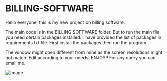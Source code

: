 # BILLING-SOFTWARE

Hello everyone, this is my new project on billing software.

The main code is in the BILLING SOFTWARE folder. But to run the main file, you need certain packages installed.
I have provided the list of packages in requirements.txt file. First install the packages then run the program.

The window might open different from mine as the screen resolutions might not match. Edit according to your needs.
ENJOY!!
For any query you can email me.

![image](https://github.com/AbhirupRudra/BILLING-SOFTWARE/assets/78957539/4c3fca27-85e7-40de-acc4-1608b1a0562e)
